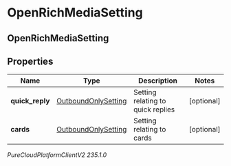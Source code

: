 # OpenRichMediaSetting

## OpenRichMediaSetting

## Properties

|Name | Type | Description | Notes|
|------------ | ------------- | ------------- | -------------|
| **quick_reply** | [OutboundOnlySetting](OutboundOnlySetting) | Setting relating to quick replies | [optional] |
| **cards** | [OutboundOnlySetting](OutboundOnlySetting) | Setting relating to cards | [optional] |



_PureCloudPlatformClientV2 235.1.0_
